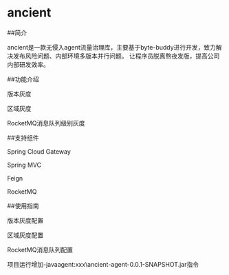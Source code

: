 # ancient


##简介

ancient是一款无侵入agent流量治理库，主要基于byte-buddy进行开发，致力解决发布风险问题、内部环境多版本并行问题。
让程序员脱离熬夜发版，提高公司内部研发效率。

##功能介绍

版本灰度

区域灰度

RocketMQ消息队列级别灰度

##支持组件

Spring Cloud Gateway

Spring MVC

Feign

RocketMQ

##使用指南

版本灰度配置

区域灰度配置

RocketMQ消息队列配置

项目运行增加-javaagent:xxx\ancient-agent-0.0.1-SNAPSHOT.jar指令